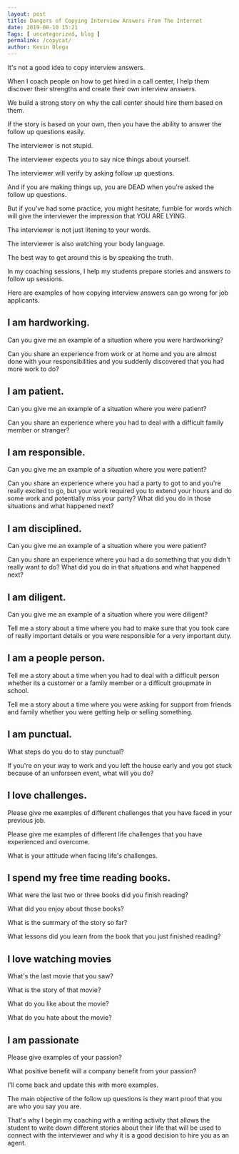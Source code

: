 ```yaml
--- 
layout: post 
title: Dangers of Copying Interview Answers From The Internet
date: 2019-08-10 15:21
Tags: [ uncategorized, blog ]
permalink: /copycat/ 
author: Kevin Olega 
--- 
```

It's not a good idea to copy interview answers.

When I coach people on how to get hired in a call center, I help them discover their strengths and create their own interview answers.

We build a strong story on why the call center should hire them based on them.

If the story is based on your own, then you have the ability to answer the follow up questions easily.

The interviewer is not stupid.

The interviewer expects you to say nice things about yourself.

The interviewer will verify by asking follow up questions.

And if you are making things up, you are DEAD when you're asked the follow up questions.

But if you've had some practice, you might hesitate, fumble for words which will give the interviewer the impression that YOU ARE LYING.

The interviewer is not just litening to your words.

The interviewer is also watching your body language.

The best way to get around this is by speaking the truth.

In my coaching sessions, I help my students prepare stories and answers to follow up sessions.

Here are examples of how copying interview answers can go wrong for job applicants.

## I am hardworking.

Can you give me an example of a situation where you were hardworking?

Can you share an experience from work or at home and you are almost done with your responsibilities and you suddenly discovered that you had more work to do?

## I am patient.

Can you give me an example of a situation where you were patient?

Can you share an experience where you had to deal with a difficult family member or stranger?

## I am responsible.

Can you give me an example of a situation where you were patient?

Can you share an experience where you had a party to got to and you're really excited to go, but your work required you to extend your hours and do some work and potentially miss your party? What did you do in those situations and what happened next?

## I am disciplined.

Can you give me an example of a situation where you were patient?

Can you share an experience where you had a do something that you didn't really want to do? What did you do in that situations and what happened next?

## I am diligent.

Can you give me an example of a situation where you were diligent?

Tell me a story about a time where you had to make sure that you took care of really important details or you were responsible for a very important duty.

## I am a people person.

Tell me a story about a time when you had to deal with a difficult person whether its a customer or a family member or a difficult groupmate in school.

Tell me a story about a time where you were asking for support from friends and family whether you were getting help or selling something.

## I am punctual.

What steps do you do to stay punctual?

If you're on your way to work and you left the house early and you got stuck because of an unforseen event, what will you do?

## I love challenges.

Please give me examples of different challenges that you have faced in your previous job.

Please give me examples of different life challenges that you have experienced and overcome.

What is your attitude when facing life's challenges.

## I spend my free time reading books.

What were the last two or three books did you finish reading?

What did you enjoy about those books?

What is the summary of the story so far?

What lessons did you learn from the book that you just finished reading?

## I love watching movies

What's the last movie that you saw?

What is the story of that movie?

What do you like about the movie?

What do you hate about the movie?

## I am passionate

Please give examples of your passion?

What positive benefit will a company benefit from your passion?

I'll come back and update this with more examples.

The main objective of the follow up questions is they want proof that you are who you say you are.

That's why I begin my coaching with a writing activity that allows the student to write down different stories about their life that will be used to connect with the interviewer and why it is a good decision to hire you as an agent. 